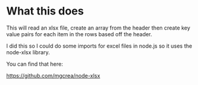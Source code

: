 # What this does

This will read an xlsx file, create an array from the header then create key value pairs for each item in the rows based off the header.

I did this so I could do some imports for excel files in node.js so it uses the node-xlsx library.

You can find that here:

https://github.com/mgcrea/node-xlsx

